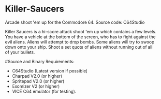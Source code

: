 # Killer-Saucers
Arcade shoot 'em up for the Commodore 64.
Source code: C64Studio

Killer Saucers is a hi-score attack shoot 'em up which contains a few levels. You have a vehicle at the bottom of the screen, who has to fight against the evil aliens. Aliens will attempt to drop bombs. Some aliens will try to swoop down onto your ship. Shoot a set quota of aliens without running out of all of your bullets.

#Source and Binary Requirements:
* C64Studio (Latest version if possible)
* Charpad V2.0 (or higher)
* Spritepad V2.0 (or higher)
* Exomizer V2 (or higher)
* VICE C64 emulator (for testing).

